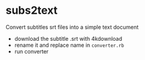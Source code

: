 subs2text
=========

Convert subtitles srt files into a simple text document

- download the subtitle .srt with 4kdownload
- rename it and replace name in `converter.rb`
- run converter
